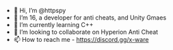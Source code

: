 - 👋 Hi, I’m @httpspy 
- 👀 I’m 16, a developer for anti cheats, and Unity Gmaes
- 🌱 I’m currently learning C++
- 💞️ I’m looking to collaborate on Hyperion Anti Cheat
- 📫 How to reach me - https://discord.gg/x-ware
